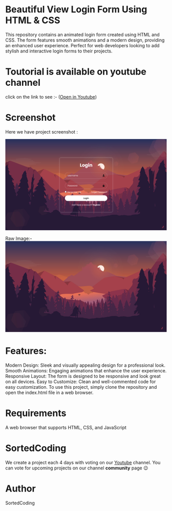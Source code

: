 # Beautiful View Login Form Using HTML & CSS
This repository contains an animated login form created using HTML and CSS. The form features smooth animations and a modern design, providing an enhanced user experience. Perfect for web developers looking to add stylish and interactive login forms to their projects.



# Toutorial is available on youtube channel 
click on the link to see :- ([Open in Youtube](https://youtu.be/8jHGbDjIIps))

# Screenshot
Here we have project screenshot :

![screenshot](image1.png)

Raw Image:-
![screenshot](lake-forest-mountains-illustration-4k-fv.jpg)

# Features:
Modern Design: Sleek and visually appealing design for a professional look.
Smooth Animations: Engaging animations that enhance the user experience.
Responsive Layout: The form is designed to be responsive and look great on all devices.
Easy to Customize: Clean and well-commented code for easy customization.
To use this project, simply clone the repository and open the index.html file in a web browser.

# Requirements

A web browser that supports HTML, CSS, and JavaScript



# SortedCoding
We create a project each 4 days with voting on our <a href="https://youtube.com/@SortedCoding" target="_blank">Youtube</a> channel.
You can vote for upcoming projects on our channel **community** page :wink:


# Author

SortedCoding
